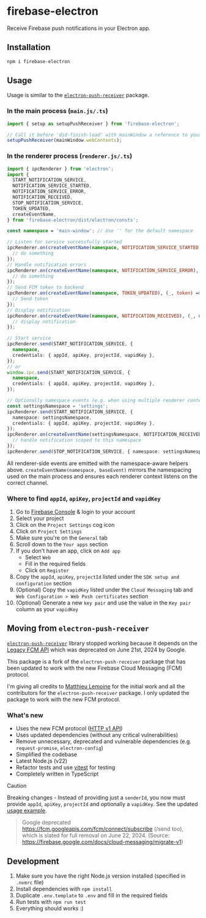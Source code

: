 # firebase-electron

Receive Firebase push notifications in your Electron app.

## Installation

```bash
npm i firebase-electron
```

## Usage

Usage is similar to the [`electron-push-receiver`](https://github.com/MatthieuLemoine/electron-push-receiver) package.

### In the main process (`main.js/.ts`)

```typescript
import { setup as setupPushReceiver } from 'firebase-electron';

// Call it before 'did-finish-load' with mainWindow a reference to your window
setupPushReceiver(mainWindow.webContents);
```

### In the renderer process (`renderer.js/.ts`)

```typescript
import { ipcRenderer } from 'electron';
import {
  START_NOTIFICATION_SERVICE,
  NOTIFICATION_SERVICE_STARTED,
  NOTIFICATION_SERVICE_ERROR,
  NOTIFICATION_RECEIVED,
  STOP_NOTIFICATION_SERVICE,
  TOKEN_UPDATED,
  createEventName,
} from 'firebase-electron/dist/electron/consts';

const namespace = 'main-window'; // Use '' for the default namespace

// Listen for service successfully started
ipcRenderer.on(createEventName(namespace, NOTIFICATION_SERVICE_STARTED), (_, token) => {
  // do something
});
// Handle notification errors
ipcRenderer.on(createEventName(namespace, NOTIFICATION_SERVICE_ERROR), (_, error) => {
  // do something
});
// Send FCM token to backend
ipcRenderer.on(createEventName(namespace, TOKEN_UPDATED), (_, token) => {
  // Send token
});
// Display notification
ipcRenderer.on(createEventName(namespace, NOTIFICATION_RECEIVED), (_, notification) => {
  // display notification
});

// Start service
ipcRenderer.send(START_NOTIFICATION_SERVICE, {
  namespace,
  credentials: { appId, apiKey, projectId, vapidKey },
});
// or
window.ipc.send(START_NOTIFICATION_SERVICE, {
  namespace,
  credentials: { appId, apiKey, projectId, vapidKey },
});

// Optionally namespace events (e.g. when using multiple renderer contexts)
const settingsNamespace = 'settings';
ipcRenderer.send(START_NOTIFICATION_SERVICE, {
  namespace: settingsNamespace,
  credentials: { appId, apiKey, projectId, vapidKey },
});
ipcRenderer.on(createEventName(settingsNamespace, NOTIFICATION_RECEIVED), (_, notification) => {
  // handle notification scoped to this namespace
});
ipcRenderer.send(STOP_NOTIFICATION_SERVICE, { namespace: settingsNamespace });
```

All renderer-side events are emitted with the namespace-aware helpers above. `createEventName(namespace, baseEvent)` mirrors the namespacing used on the main process and ensures each renderer context listens on the correct channel.

### Where to find `appId`, `apiKey`, `projectId` and `vapidKey`

1. Go to [Firebase Console](https://console.firebase.google.com/) & login to your account
2. Select your project
3. Click on the `Project Settings` cog icon
4. Click on `Project Settings`
5. Make sure you're on the `General` tab
6. Scroll down to the `Your apps` section
7. If you don't have an app, click on `Add app`
   - Select `Web`
   - Fill in the required fields
   - Click on `Register`
8. Copy the `appId`, `apiKey`, `projectId` listed under the `SDK setup and configuration` section
9. (Optional) Copy the `vapidKey` listed under the `Cloud Messaging` tab and `Web Configuration > Web Push certificates` section
10. (Optional) Generate a new `key pair` and use the value in the `Key pair` column as your `vapidKey`

## Moving from `electron-push-receiver`

[`electron-push-receiver`](https://github.com/MatthieuLemoine/electron-push-receiver) library stopped working because it depends on the [Legacy FCM API](https://firebase.google.com/docs/cloud-messaging/migrate-v1) which was deprecated on June 21st, 2024 by Google.

This package is a fork of the `electron-push-receiver` package that has been updated to work with the new Firebase Cloud Messaging (FCM) protocol.

I'm giving all credits to [Matthieu Lemoine](https://github.com/MatthieuLemoine) for the initial work and all the contributors for the `electron-push-receiver` package. I only updated the package to work with the new FCM protocol.

### What's new

- Uses the new FCM protocol ([HTTP v1 API](https://firebase.google.com/docs/cloud-messaging/migrate-v1))
- Uses updated dependencies (without any critical vulnerabilities)
- Remove unnecessary, deprecated and vulnerable dependencies (e.g. `request-promise`, `electron-config`)
- Simplified the codebase
- Latest Node.js (v22)
- Refactor tests and use [vitest](https://vitest.dev/) for testing
- Completely written in TypeScript

> [!CAUTION]
> Breaking changes - Instead of providing just a `senderId`, you now must provide `appId`, `apiKey`, `projectId` and optionally a `vapidKey`. See the updated [usage example](#usage).
>
> > Google deprecated https://fcm.googleapis.com/fcm/connect/subscribe (/send too), which is slated for full removal on June 22, 2024. (Source: https://firebase.google.com/docs/cloud-messaging/migrate-v1)

## Development

1. Make sure you have the right Node.js version installed (specified in `.nvmrc` file)
2. Install dependencies with `npm install`
3. Duplicate `.env.template` to `.env` and fill in the required fields
4. Run tests with `npm run test`
5. Everything should works :)
